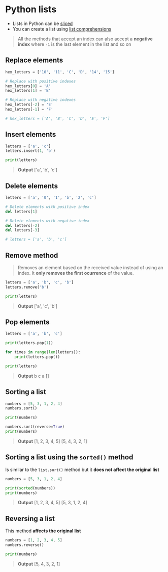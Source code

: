 # Python lists

- Lists in Python can be [sliced](../slices.md)
- You can create a list using [list comprehensions](../loops/comprehension.md)

> All the methods that accept an index can also accept a **negative index** where `-1` is the last element in the list and so on

## Replace elements

```python
hex_letters = ['10', '11', 'C', 'D', '14', '15']

# Replace with positive indexes
hex_letters[0] = 'A'
hex_letters[1] = 'B'

# Replace with negative indexes
hex_letters[-2] = 'E'
hex_letters[-1] = 'F'

# hex_letters = ['A', 'B', 'C', 'D', 'E', 'F']
```

## Insert elements

```python
letters = ['a', 'c']
letters.insert(1, 'b')

print(letters)
```

> **Output**
> ['a', 'b', 'c']

## Delete elements

```python
letters = ['a', '0', '1', 'b', '2', 'c']

# Delete elements with positive index
del letters[1]

# Delete elements with negative index
del letters[-2]
del letters[-3]

# letters = ['a', 'b', 'c']
```

## Remove method

> Removes an element based on the received value instead of using an index. It **only removes the first ocurrence** of the value.

```python
letters = ['a', 'b', 'c', 'b']
letters.remove('b')

print(letters)
```

> **Output**
> ['a', 'c', 'b']

## Pop elements

```python
letters = ['a', 'b', 'c']

print(letters.pop(1))

for times in range(len(letters)):
    print(letters.pop())

print(letters)
```

> **Output**
> b
> c
> a
> []

## Sorting a list

```python
numbers = [5, 3, 1, 2, 4]
numbers.sort()

print(numbers)

numbers.sort(reverse=True)
print(numbers)
```

> **Output**
> [1, 2, 3, 4, 5]
> [5, 4, 3, 2, 1]

## Sorting a list using the `sorted()` method

Is similar to the `list.sort()` method but it **does not affect the original list**

```python
numbers = [5, 3, 1, 2, 4]

print(sorted(numbers))
print(numbers)
```

> **Output**
> [1, 2, 3, 4, 5]
> [5, 3, 1, 2, 4]

## Reversing a list

This method **affects the original list**

```python
numbers = [1, 2, 3, 4, 5]
numbers.reverse()

print(numbers)
```

> **Output**
> [5, 4, 3, 2, 1]
